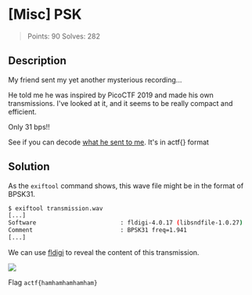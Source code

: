# [Misc] PSK

> Points: 90
> Solves: 282

## Description

My friend sent my yet another mysterious recording...

He told me he was inspired by PicoCTF 2019 and made his own transmissions.
I've looked at it, and it seems to be really compact and efficient.

Only 31 bps!!

See if you can decode [what he sent to me](transmission.wav). It's in actf{} format

## Solution

As the `exiftool` command shows, this wave file might be in the format of BPSK31.

```sh
$ exiftool transmission.wav
[...]
Software                        : fldigi-4.0.17 (libsndfile-1.0.27)
Comment                         : BPSK31 freq=1.941
[...]
```

We can use [fldigi](http://www.w1hkj.com/) to reveal the content of this transmission.

![](Screenshot.png)

Flag `actf{hamhamhamhamham}`
